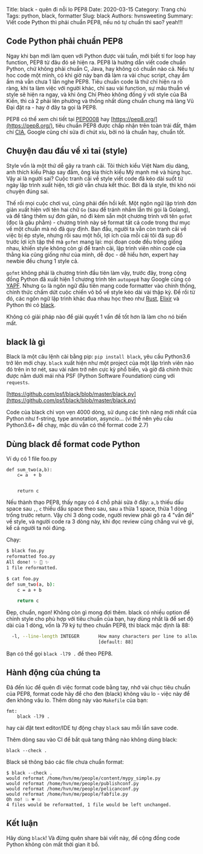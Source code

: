 Title: black - quên đi nỗi lo PEP8
Date: 2020-03-15
Category: Trang chủ
Tags: python, black, formatter
Slug: black
Authors: hvnsweeting
Summary: Viết code Python thì phải chuẩn PEP8, nếu nó tự chuẩn thì sao? yeah!!!

## Code Python phải chuẩn PEP8
Ngay khi bạn mới làm quen với Python được vài tuần, mới biết tí for loop hay
function, PEP8 từ đâu đó sẽ hiện ra.
PEP8 là hướng dẫn viết code chuẩn Python, chứ không phải chuẩn C, Java, hay
không có chuẩn nào cả.
Nếu tự hoc code một mình, có khi giờ này bạn đã làm ra vài chục script, chạy
ầm ầm mà vẫn chưa 1 lần nghe PEP8. Tiêu chuẩn code là thứ chỉ hiện ra rõ ràng,
khi ta làm việc với người khác, chỉ sau vài function, sự mâu thuẫn về style
sẽ hiện ra ngay, và khi ông Chí Phèo không đồng ý với style của Bá Kiến, thì
cả 2 phải lên phường và thống nhất dùng chuẩn chung mà làng Vũ Đại đặt ra - hay
ở đây ta gọi là PEP8.

PEP8 có thể xem chi tiết tại [PEP0008](https://www.python.org/dev/peps/pep-0008/)
hay [https://pep8.org/](https://pep8.org/),
tiêu chuẩn PEP8 được chấp nhận trên toàn trái đất, thậm chí [CIA](https://medium.com/pymi/cia-d%C3%B9ng-python-r%E1%BA%A5t-nhi%E1%BB%81u-32144ecddd50),
Google cũng
chỉ sửa đi chút xíu, bởi nó là chuẩn hay, chuẩn tốt.

## Chuyện đau đầu về xì tai (style)
Style vốn là một thứ dễ gây ra tranh cãi. Tôi thích kiểu Việt Nam dịu dàng,
anh thích kiểu Pháp say đắm, ông kia thích kiểu Mỹ mạnh mẽ và hùng hục. Vậy
ai là người sai?
Cuộc tranh cãi về style viết code đã kéo dài suốt từ ngày lập trình xuất hiện,
tới giờ vẫn chưa kết thúc. Bởi đã là style, thì khó nói chuyện đúng sai.

Thế rồi mọi cuộc chơi vui, cũng phải đến hồi kết. Một ngôn ngữ lập trình đơn
giản xuất hiện với tên hai chữ `Go` (sau để tránh nhầm lẫn thì gọi là Golang),
và để tăng thêm sự đơn giản, nó đi kèm
sẵn một chương trình với tên `gofmt` (đọc là gâu phằm) - chương trình này sẽ
format tất cả code trong thư mục về một chuẩn mà nó đã quy định. Ban đầu,
người ta vẫn còn tranh cãi về việc bị ép style, nhưng rồi sau một hồi, lợi ích
của mỗi cái tôi đã sụp đổ trước lợi ích tập thể mà `gofmt` mang lại: mọi đoạn
code đều trông giống nhau, khiến style không còn gì để tranh cãi, lập trình viên
nhìn code của thằng kia cũng giống như của mình, dễ đọc - dễ hiểu hơn, expert
hay newbie đều chung 1 style cả.

`gofmt` không phải là chương trình đầu tiên làm vậy, trước đây, trong cộng
đồng Python đã xuất hiện 1 chương trình tên `autopep8` hay Google cũng có
[YAPF](https://github.com/google/yapf). Nhưng `Go` là ngôn ngữ đầu tiên mang
code formatter vào chính thống, chính thức chấm dứt cuộc chiến vô bổ về style
kéo dài vài thập kỷ. Để rồi từ đó, các ngôn ngữ lập trình khác đua nhau học theo
như [Rust](https://github.com/rust-lang/rustfmt),
[Elixir](https://elixir-lang.org/blog/2018/01/17/elixir-v1-6-0-released/)
và Python thì có [black](https://github.com/psf/black).

Không có giải pháp nào để giải quyết 1 vấn đề tốt hơn là làm cho nó biến mất.

## black là gì
Black là một câu lệnh cài bằng pip: `pip install black`, yêu cầu Python3.6 trở
lên mới chạy. `black` xuất hiện như một project của một lập trình viên nào đó
trên in tơ nét, sau vài năm trở nên cực kỳ phổ biến, và giờ đã chính thức
được nằm dưới mái nhà PSF (Python Software Foundation) cùng với `requests`.

[https://github.com/psf/black/blob/master/black.py](https://github.com/psf/black/blob/master/black.py)

Code của black chỉ vọn vẹn 4000 dòng, sử dụng các tính năng mới nhất của Python
như f-string, type annotation, asyncio...
(vì thế nên yêu cầu Python3.6+ để chạy, mặc dù vẫn có thể format code 2.7)

## Dùng black để format code Python

Ví dụ có 1 file foo.py

```
def sum_two(a,b):
    c= a  + b


    return c

```
Nếu thành thạo PEP8, thấy ngay có 4 chỗ phải sửa ở đây:
`a,b` thiếu dấu space sau `,`, `c` thiếu dấu space theo sau, sau `a` thừa 1
space, thừa 1 dòng
trống trước return. Vậy chỉ 3 dòng code, người review phải gõ ra 4 "vấn đề"
về style, và người code ra 3 dòng này, khi đọc review cũng chẳng vui vẻ gì,
kể cả người ta nói đúng.

Chạy:

```sh
$ black foo.py
reformatted foo.py
All done! ✨ 🍰 ✨
1 file reformatted.

$ cat foo.py
def sum_two(a, b):
    c = a + b

    return c

```

Đẹp, chuẩn, ngon! Không còn gì mong đợi thêm.
black có nhiều option để chỉnh style cho phù hợp với tiêu chuẩn của bạn,
hay dùng nhất là để set độ dài của 1 dòng, vốn là 79 ký tự theo chuẩn PEP8,
thì black mặc định là 88:
```sh
  -l, --line-length INTEGER       How many characters per line to allow.
                                  [default: 88]
```

Bạn có thể gọi `black -l79 .` để theo PEP8.

## Hành động của chúng ta
Đã đến lúc để quên đi việc format code bằng tay, nhớ vài chục tiêu chuẩn
của PEP8, format code hãy để cho đen (black) không vâu lo - việc này để
đen không vâu lo.
Thêm dòng này vào `Makefile` của bạn:

```
fmt:
	black -l79 .
```

hay cài đặt text editor/IDE tự động chạy `black` sau mỗi lần save code.

Thêm dòng sau vào CI để bắt quả tang thằng nào không dùng black:


```
black --check .
```

Black sẽ thông báo các file chưa chuẩn format:

```
$ black --check .
would reformat /home/hvn/me/people/content/mypy_simple.py
would reformat /home/hvn/me/people/publishconf.py
would reformat /home/hvn/me/people/pelicanconf.py
would reformat /home/hvn/me/people/fabfile.py
Oh no! 💥 💔 💥
4 files would be reformatted, 1 file would be left unchanged.
```

## Kết luận
Hãy dùng `black`! Và đừng quên share bài viết này, để cộng đồng code Python
không còn mất thời gian ít bổ.
